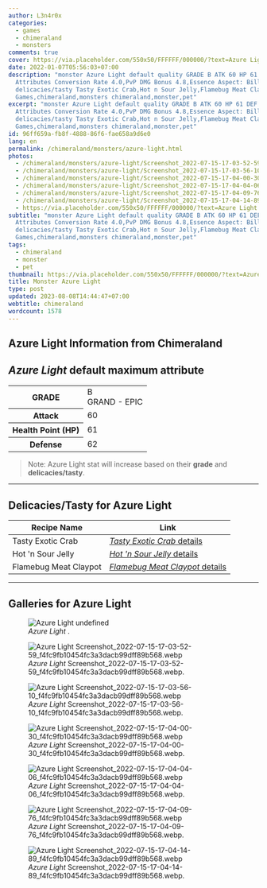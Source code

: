 ```yaml
---
author: L3n4r0x
categories:
  - games
  - chimeraland
  - monsters
comments: true
cover: https://via.placeholder.com/550x50/FFFFFF/000000/?text=Azure Light
date: 2022-01-07T05:56:03+07:00
description: "monster Azure Light default quality GRADE B ATK 60 HP 61 DEF 62
  Attributes Conversion Rate 4.0,PvP DMG Bonus 4.8,Essence Aspect: Billowings
  delicacies/tasty Tasty Exotic Crab,Hot n Sour Jelly,Flamebug Meat Claypot
  Games,chimeraland,monsters chimeraland,monster,pet"
excerpt: "monster Azure Light default quality GRADE B ATK 60 HP 61 DEF 62
  Attributes Conversion Rate 4.0,PvP DMG Bonus 4.8,Essence Aspect: Billowings
  delicacies/tasty Tasty Exotic Crab,Hot n Sour Jelly,Flamebug Meat Claypot
  Games,chimeraland,monsters chimeraland,monster,pet"
id: 96ff659a-fb8f-4888-86f6-fae658a9d6e0
lang: en
permalink: /chimeraland/monsters/azure-light.html
photos:
  - /chimeraland/monsters/azure-light/Screenshot_2022-07-15-17-03-52-59_f4fc9fb10454fc3a3dacb99dff89b568.webp
  - /chimeraland/monsters/azure-light/Screenshot_2022-07-15-17-03-56-10_f4fc9fb10454fc3a3dacb99dff89b568.webp
  - /chimeraland/monsters/azure-light/Screenshot_2022-07-15-17-04-00-30_f4fc9fb10454fc3a3dacb99dff89b568.webp
  - /chimeraland/monsters/azure-light/Screenshot_2022-07-15-17-04-04-06_f4fc9fb10454fc3a3dacb99dff89b568.webp
  - /chimeraland/monsters/azure-light/Screenshot_2022-07-15-17-04-09-76_f4fc9fb10454fc3a3dacb99dff89b568.webp
  - /chimeraland/monsters/azure-light/Screenshot_2022-07-15-17-04-14-89_f4fc9fb10454fc3a3dacb99dff89b568.webp
  - https://via.placeholder.com/550x50/FFFFFF/000000/?text=Azure Light
subtitle: "monster Azure Light default quality GRADE B ATK 60 HP 61 DEF 62
  Attributes Conversion Rate 4.0,PvP DMG Bonus 4.8,Essence Aspect: Billowings
  delicacies/tasty Tasty Exotic Crab,Hot n Sour Jelly,Flamebug Meat Claypot
  Games,chimeraland,monsters chimeraland,monster,pet"
tags:
  - chimeraland
  - monster
  - pet
thumbnail: https://via.placeholder.com/550x50/FFFFFF/000000/?text=Azure Light
title: Monster Azure Light
type: post
updated: 2023-08-08T14:44:47+07:00
webtitle: chimeraland
wordcount: 1578
---
```


<link
  rel="stylesheet"
  href="https://rawcdn.githack.com/dimaslanjaka/Web-Manajemen/870a349/css/bootstrap-5-3-0-alpha3-wrapper.css"
/>
<section id="bootstrap-wrapper">
  <div data-bs-theme="dark">
    <h2>Azure Light Information from Chimeraland</h2>
    <h2 id="attribute"><i>Azure Light</i> default maximum attribute</h2>
    <div class="row">
      <div class="col mb-2">
        <div class="card">
          <div class="card-body">
            <table>
              <tr>
                <th>GRADE</th>
                <td>B <br /><span class="text-purple">GRAND - EPIC</span></td>
              </tr>
              <tr>
                <th>Attack</th>
                <td>60</td>
              </tr>
              <tr>
                <th>Health Point (HP)</th>
                <td>61</td>
              </tr>
              <tr>
                <th>Defense</th>
                <td>62</td>
              </tr>
            </table>
          </div>
        </div>
      </div>
    </div>
    <blockquote class="bd-callout bd-callout-warning">
      Note: Azure Light stat will increase based on their <b>grade</b> and
      <b>delicacies/tasty</b>.
    </blockquote>
    <hr />
    <h2 id="delicacies">Delicacies/Tasty for Azure Light</h2>
    <div class="card">
      <div class="card-body">
        <div class="table-responsive">
          <table class="table table-striped">
            <thead>
              <tr>
                <th>Recipe Name</th>
                <th>Link</th>
              </tr>
            </thead>
            <tbody>
              <tr>
                <td>Tasty Exotic Crab</td>
                <td>
                  <a
                    href="#"
                    class="text-primary"
                    title="Click here to view recipe Tasty Exotic Crab details"
                    ><i>Tasty Exotic Crab</i> details</a
                  >
                </td>
              </tr>
              <tr>
                <td>Hot &#x27;n Sour Jelly</td>
                <td>
                  <a
                    href="https://www.webmanajemen.com/chimeraland/recipes/hot-n-sour-jelly.html"
                    class="text-primary"
                    title="Click here to view recipe Hot &#x27;n Sour Jelly details"
                    ><i>Hot &#x27;n Sour Jelly</i> details</a
                  >
                </td>
              </tr>
              <tr>
                <td>Flamebug Meat Claypot</td>
                <td>
                  <a
                    href="https://www.webmanajemen.com/chimeraland/recipes/flamebug-meat-claypot.html"
                    class="text-primary"
                    title="Click here to view recipe Flamebug Meat Claypot details"
                    ><i>Flamebug Meat Claypot</i> details</a
                  >
                </td>
              </tr>
            </tbody>
          </table>
        </div>
      </div>
    </div>
    <hr />
    <div id="gallery">
      <h2>Galleries for Azure Light</h2>
      <div class="row">
        <div class="col-lg-6 col-12">
          <figure>
            <img
              src="https://www.webmanajemen.com/undefined"
              alt="Azure Light undefined"
            />
            <figcaption style="word-wrap: break-word">
              <i>Azure Light</i> .
            </figcaption>
          </figure>
        </div>
        <div class="col-lg-6 col-12">
          <figure>
            <img
              src="https://www.webmanajemen.com/chimeraland/monsters/azure-light/Screenshot_2022-07-15-17-03-52-59_f4fc9fb10454fc3a3dacb99dff89b568.webp"
              alt="Azure Light Screenshot_2022-07-15-17-03-52-59_f4fc9fb10454fc3a3dacb99dff89b568.webp"
            />
            <figcaption style="word-wrap: break-word">
              <i>Azure Light</i>
              Screenshot_2022-07-15-17-03-52-59_f4fc9fb10454fc3a3dacb99dff89b568.webp.
            </figcaption>
          </figure>
        </div>
        <div class="col-lg-6 col-12">
          <figure>
            <img
              src="https://www.webmanajemen.com/chimeraland/monsters/azure-light/Screenshot_2022-07-15-17-03-56-10_f4fc9fb10454fc3a3dacb99dff89b568.webp"
              alt="Azure Light Screenshot_2022-07-15-17-03-56-10_f4fc9fb10454fc3a3dacb99dff89b568.webp"
            />
            <figcaption style="word-wrap: break-word">
              <i>Azure Light</i>
              Screenshot_2022-07-15-17-03-56-10_f4fc9fb10454fc3a3dacb99dff89b568.webp.
            </figcaption>
          </figure>
        </div>
        <div class="col-lg-6 col-12">
          <figure>
            <img
              src="https://www.webmanajemen.com/chimeraland/monsters/azure-light/Screenshot_2022-07-15-17-04-00-30_f4fc9fb10454fc3a3dacb99dff89b568.webp"
              alt="Azure Light Screenshot_2022-07-15-17-04-00-30_f4fc9fb10454fc3a3dacb99dff89b568.webp"
            />
            <figcaption style="word-wrap: break-word">
              <i>Azure Light</i>
              Screenshot_2022-07-15-17-04-00-30_f4fc9fb10454fc3a3dacb99dff89b568.webp.
            </figcaption>
          </figure>
        </div>
        <div class="col-lg-6 col-12">
          <figure>
            <img
              src="https://www.webmanajemen.com/chimeraland/monsters/azure-light/Screenshot_2022-07-15-17-04-04-06_f4fc9fb10454fc3a3dacb99dff89b568.webp"
              alt="Azure Light Screenshot_2022-07-15-17-04-04-06_f4fc9fb10454fc3a3dacb99dff89b568.webp"
            />
            <figcaption style="word-wrap: break-word">
              <i>Azure Light</i>
              Screenshot_2022-07-15-17-04-04-06_f4fc9fb10454fc3a3dacb99dff89b568.webp.
            </figcaption>
          </figure>
        </div>
        <div class="col-lg-6 col-12">
          <figure>
            <img
              src="https://www.webmanajemen.com/chimeraland/monsters/azure-light/Screenshot_2022-07-15-17-04-09-76_f4fc9fb10454fc3a3dacb99dff89b568.webp"
              alt="Azure Light Screenshot_2022-07-15-17-04-09-76_f4fc9fb10454fc3a3dacb99dff89b568.webp"
            />
            <figcaption style="word-wrap: break-word">
              <i>Azure Light</i>
              Screenshot_2022-07-15-17-04-09-76_f4fc9fb10454fc3a3dacb99dff89b568.webp.
            </figcaption>
          </figure>
        </div>
        <div class="col-lg-6 col-12">
          <figure>
            <img
              src="https://www.webmanajemen.com/chimeraland/monsters/azure-light/Screenshot_2022-07-15-17-04-14-89_f4fc9fb10454fc3a3dacb99dff89b568.webp"
              alt="Azure Light Screenshot_2022-07-15-17-04-14-89_f4fc9fb10454fc3a3dacb99dff89b568.webp"
            />
            <figcaption style="word-wrap: break-word">
              <i>Azure Light</i>
              Screenshot_2022-07-15-17-04-14-89_f4fc9fb10454fc3a3dacb99dff89b568.webp.
            </figcaption>
          </figure>
        </div>
      </div>
    </div>
  </div>
</section>